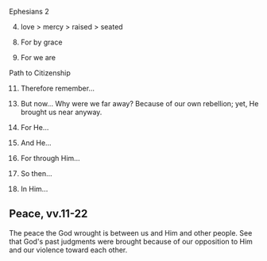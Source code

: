 Ephesians 2


4) love > mercy > raised > seated


8. For by grace

10. For we are


Path to Citizenship

11. Therefore remember...

13) But now...
    Why were we far away?  Because of our own rebellion;  yet, He brought us near anyway.

14. For He...

17. And He...

18. For through Him...

19. So then...

22. In Him...


## Peace, vv.11-22

The peace the God wrought is between us and Him and other people.
See that God's past judgments were brought because of our opposition to Him and our violence toward each other.

